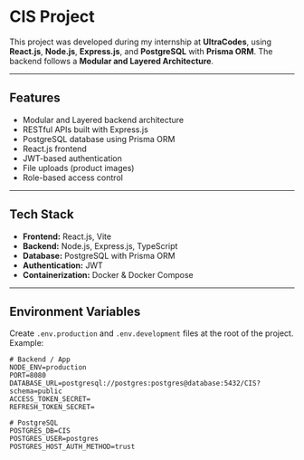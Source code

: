 # CIS Project

This project was developed during my internship at **UltraCodes**, using **React.js**, **Node.js**, **Express.js**, and **PostgreSQL** with **Prisma ORM**. The backend follows a **Modular and Layered Architecture**.

---

## Features

- Modular and Layered backend architecture
- RESTful APIs built with Express.js
- PostgreSQL database using Prisma ORM
- React.js frontend
- JWT-based authentication
- File uploads (product images)
- Role-based access control

---

## Tech Stack

- **Frontend:** React.js, Vite
- **Backend:** Node.js, Express.js, TypeScript
- **Database:** PostgreSQL with Prisma ORM
- **Authentication:** JWT
- **Containerization:** Docker & Docker Compose

---

## Environment Variables

Create `.env.production` and `.env.development` files at the root of the project. Example:

```env
# Backend / App
NODE_ENV=production
PORT=8080
DATABASE_URL=postgresql://postgres:postgres@database:5432/CIS?schema=public
ACCESS_TOKEN_SECRET=
REFRESH_TOKEN_SECRET=

# PostgreSQL
POSTGRES_DB=CIS
POSTGRES_USER=postgres
POSTGRES_HOST_AUTH_METHOD=trust

